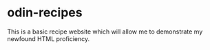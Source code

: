 # odin-recipes
This is a basic recipe website which will allow me to demonstrate my newfound HTML proficiency.